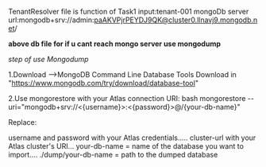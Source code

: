 TenantResolver file is function of Task1
input:tenant-001
mongoDb server url:mongodb+srv://admin:paAKVPjrPEYDJ9QK@cluster0.llnavj9.mongodb.net/

**above db file for if u cant reach mongo server use mongodump**

*step of use Mongodump*

1.Download -->MongoDB Command Line Database Tools Download in "https://www.mongodb.com/try/download/database-tool"

2.Use mongorestore with your Atlas connection URI:
bash
mongorestore --uri="mongodb+srv://<{username}>:<{password}>@<cluster-url>/{your-db-name}"

Replace:

username and password with your Atlas credentials.....
cluster-url with your Atlas cluster's URI...
your-db-name = name of the database you want to import....
./dump/your-db-name = path to the dumped database
